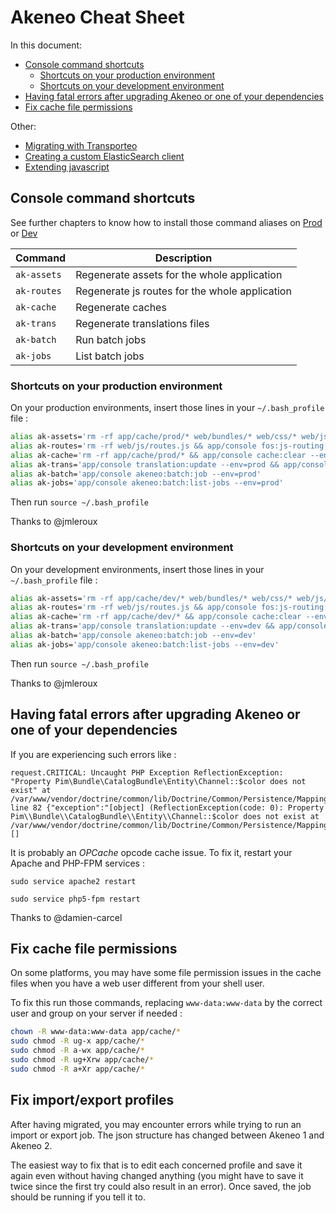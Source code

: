 Akeneo Cheat Sheet
==================

<!-- TOC -->
In this document:
- [Console command shortcuts](#console-command-shortcuts)
  - [Shortcuts on your production environment](#shortcuts-on-your-production-environment)
  - [Shortcuts on your development environment](#shortcuts-on-your-development-environment)
- [Having fatal errors after upgrading Akeneo or one of your dependencies](#having-fatal-errors-after-upgrading-akeneo-or-one-of-your-dependencies)
- [Fix cache file permissions](#fix-cache-file-permissions)

Other:
- [Migrating with Transporteo](AkeneoMigrationAvecTransporteo_fr.md)
- [Creating a custom ElasticSearch client](elasticsearch_custom_client.md)
- [Extending javascript](extending_javascript.md)
<!-- /TOC -->

## Console command shortcuts

See further chapters to know how to install those command aliases on
[Prod](#shortcuts-on-your-production-environment) or [Dev](#shortcuts-on-your-development-environment)

| Command     | Description                                             |
| ----------- | ------------------------------------------------------- |
| `ak-assets` | Regenerate assets for the whole application             |
| `ak-routes` | Regenerate js routes for the whole application          |
| `ak-cache`  | Regenerate caches                                       |
| `ak-trans`  | Regenerate translations files                           |
| `ak-batch`  | Run batch jobs                                          |
| `ak-jobs`   | List batch jobs                                         |

### Shortcuts on your production environment

On your production environments, insert those lines in your `~/.bash_profile` file :

```bash
alias ak-assets='rm -rf app/cache/prod/* web/bundles/* web/css/* web/js/* && app/console pim:install:ass --env=prod && app/console assets:install --env=prod && app/console fos:js-routing:dump --target="web/js/routes.js" --env=prod'
alias ak-routes='rm -rf web/js/routes.js && app/console fos:js-routing:dump --target="web/js/routes.js" --env=prod'
alias ak-cache='rm -rf app/cache/prod/* && app/console cache:clear --env=prod'
alias ak-trans='app/console translation:update --env=prod && app/console oro:translation:dump --env=prod'
alias ak-batch='app/console akeneo:batch:job --env=prod'
alias ak-jobs='app/console akeneo:batch:list-jobs --env=prod'
```

Then run `source ~/.bash_profile`

Thanks to @jmleroux

### Shortcuts on your development environment

On your development environments, insert those lines in your `~/.bash_profile` file :

```bash
alias ak-assets='rm -rf app/cache/dev/* web/bundles/* web/css/* web/js/* && app/console pim:install:ass --env=dev && app/console assets:install --env=dev && app/console fos:js-routing:dump --target="web/js/routes.js" --env=dev'
alias ak-routes='rm -rf web/js/routes.js && app/console fos:js-routing:dump --target="web/js/routes.js" --env=dev'
alias ak-cache='rm -rf app/cache/dev/* && app/console cache:clear --env=dev'
alias ak-trans='app/console translation:update --env=dev && app/console oro:translation:dump --env=dev'
alias ak-batch='app/console akeneo:batch:job --env=dev'
alias ak-jobs='app/console akeneo:batch:list-jobs --env=dev'
```

Then run `source ~/.bash_profile`

Thanks to @jmleroux

## Having fatal errors after upgrading Akeneo or one of your dependencies

If you are experiencing such errors like :

```
request.CRITICAL: Uncaught PHP Exception ReflectionException: "Property Pim\Bundle\CatalogBundle\Entity\Channel::$color does not exist" at /var/www/vendor/doctrine/common/lib/Doctrine/Common/Persistence/Mapping/RuntimeReflectionService.php line 82 {"exception":"[object] (ReflectionException(code: 0): Property Pim\\Bundle\\CatalogBundle\\Entity\\Channel::$color does not exist at /var/www/vendor/doctrine/common/lib/Doctrine/Common/Persistence/Mapping/RuntimeReflectionService.php:82)"} []
```

It is probably an *OPCache* opcode cache issue. To fix it, restart your Apache and PHP-FPM services :

`sudo service apache2 restart`

`sudo service php5-fpm restart`

Thanks to @damien-carcel

## Fix cache file permissions

On some platforms, you may have some file permission issues in the cache
files when you have a web user different from your shell user.

To fix this run those commands, replacing `www-data:www-data` by the correct
user and group on your server if needed :

```bash
chown -R www-data:www-data app/cache/*
sudo chmod -R ug-x app/cache/*
sudo chmod -R a-wx app/cache/*
sudo chmod -R ug+Xrw app/cache/*
sudo chmod -R a+Xr app/cache/*
```
## Fix import/export profiles
After having migrated, you may encounter errors while trying to run an import or export job. The json structure has changed between Akeneo 1 and Akeneo 2.

The easiest way to fix that is to edit each concerned profile and save it again even without having changed anything (you might have to save it twice since the first try could also result in an error). Once saved, the job should be running if you tell it to.
